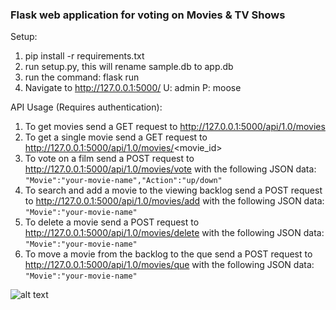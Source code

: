 ### Flask web application for voting on Movies & TV Shows

Setup:
1. pip install -r requirements.txt
2. run setup.py, this will rename sample.db to app.db
3. run the command: flask run
4. Navigate to http://127.0.0.1:5000/ U: admin P: moose


API Usage (Requires authentication):
1. To get movies send a GET request to http://127.0.0.1:5000/api/1.0/movies
2. To get a single movie send a GET request to http://127.0.0.1:5000/api/1.0/movies/<movie_id>
3. To vote on a film send a POST request to http://127.0.0.1:5000/api/1.0/movies/vote with the following JSON data: 
```"Movie":"your-movie-name","Action":"up/down"```
4. To search and add a movie to the viewing backlog send a POST request to http://127.0.0.1:5000/api/1.0/movies/add with the following JSON data: 
```"Movie":"your-movie-name"```
5. To delete a movie send a POST request to http://127.0.0.1:5000/api/1.0/movies/delete with the following JSON data:
```"Movie":"your-movie-name"```
6. To move a movie from the backlog to the que send a POST request to http://127.0.0.1:5000/api/1.0/movies/que with the following JSON data:
```"Movie":"your-movie-name"```

![alt text](https://i.imgur.com/p17S3jI.png "votenight.ca preview")